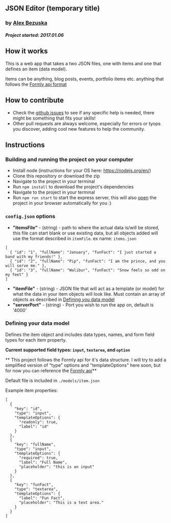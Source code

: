 ## JSON Editor (temporary title)
### by [Alex Bezuska](https://twitter.com/abezuska)

##### Project started: 2017.01.06

## How it works

This is a web app that takes a two JSON files, one with items and one that defines an item (data model).

Items can be anything, blog posts, events, portfolio items etc. anything that follows the [Formly api format](#defining-your-data-model)

## How to contribute

* Check the [github issues](https://github.com/AlexBezuska/json-editor/issues) to see if any specific help is needed, there might be something that fits your skills!
* Other pull requests are always welcome, especially for errors or tyops you discover, adding cool new features to help the community.

## Instructions

### Building and running the project on your computer

* Install node (instructions for your OS here: https://nodejs.org/en/)
* Clone this repository or download the zip
* Navigate to the project in your terminal
* Run `npm install` to download the project's dependencies
* Navigate to the project in your terminal
* Run `npm run start` to start the express server, this will also [open](https://www.npmjs.com/package/open) the project in your browser automatically for you :)


### `config.json` options

* **"itemsFile"** - (string) - path to where the actual data is/will be stored, this file can start blank or use existing data, but all objects added will use the format described in `itemFile`.
ex name: `items.json`

```
[
  { "id": "1", "fullName": "January", "funFact": "I just started a band with my friends!" },
  { "id": "2", "fullName": "Pip", "funFact": "I am the prince, and you will serve me." },
  { "id": "3", "fullName": "Walibur", "funFact": "Snow feels so odd on my feet" }
]
```

* **"itemFile"** - (string) - JSON file that will act as a template (or model) for what the data in your item objects will look like. Must contain an array of objects as described in [Defining you data model](#defining-your-data-model)
* **"serverPort"** - (string) - Port you wish to run the app on, default is '4000'

### Defining your data model

Defines the item object and includes data types, names, and form field types for each item property.

**Current supported field types: `input`, `textarea`, and `option`**


** This project follows the Formly api for it's data structure. I will try to add a simplified version of "type" options and "templateOptions" here soon, but for now you can reference the [Formly api](http://docs.angular-formly.com/)**

Default file is included in `./models/item.json`

Example item properties:
```
[
  {
    "key": "id",
    "type": "input",
    "templateOptions": {
      "readonly": true,
      "label": "id"
    }
  },
  {
    "key": "fullName",
    "type": "input",
    "templateOptions": {
      "required": true,
      "label": "Full Name",
      "placeholder": "this is an input"
    }
  },
  {
    "key": "funFact",
    "type": "textarea",
    "templateOptions": {
      "label": "Fun Fact",
      "placeholder": "This is a text area."
    }
  }
]
```